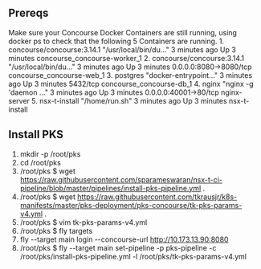 
## Prereqs
Make sure your Concourse Docker Containers are still running, using docker ps to check that the following 5 Containers are running.
        1. concourse/concourse:3.14.1   "/usr/local/bin/du..."   3 minutes ago       Up 3 minutes                                 concourse_concourse-worker_1
        2. concourse/concourse:3.14.1   "/usr/local/bin/du..."   3 minutes ago       Up 3 minutes        0.0.0.0:8080->8080/tcp   concourse_concourse-web_1
        3. postgres                     "docker-entrypoint..."   3 minutes ago       Up 3 minutes        5432/tcp                 concourse_concourse-db_1
        4. nginx                        "nginx -g 'daemon ..."   3 minutes ago       Up 3 minutes        0.0.0.0:40001->80/tcp    nginx-server
        5. nsx-t-install                "/home/run.sh"           3 minutes ago       Up 3 minutes                                 nsx-t-install


## Install PKS 
1. mkdir -p /root/pks
2. cd /root/pks 
2. /root/pks $ wget https://raw.githubusercontent.com/sparameswaran/nsx-t-ci-pipeline/blob/master/pipelines/install-pks-pipeline.yml .
3. /root/pks $ wget https://raw.githubusercontent.com/tkrausjr/k8s-manifests/master/pks-deployment/pks-concourse/tk-pks-params-v4.yml .
4. /root/pks $ vim tk-pks-params-v4.yml
5. /root/pks $ fly targets
6.  fly --target main login --concourse-url http://10.173.13.90:8080
7. /root/pks $  fly --target main set-pipeline -p pks-pipeline -c /root/pks/install-pks-pipeline.yml -l /root/pks/tk-pks-params-v4.yml

